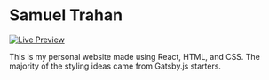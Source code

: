 # Samuel Trahan

[![Live Preview](https://img.lekoarts.de/gatsby/preview.svg)](https://www.samueltrahan.com)

This is my personal website made using React, HTML, and CSS.  The majority of the styling ideas came from Gatsby.js starters.

